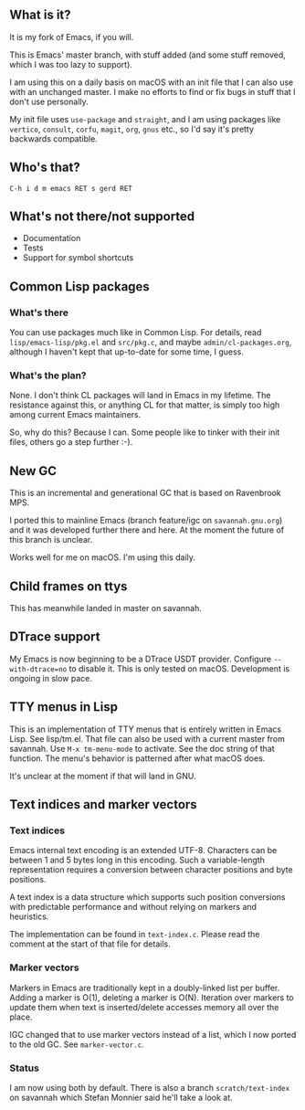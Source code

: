 ## What is it?

It is my fork of Emacs, if you will.

This is Emacs' master branch, with stuff added (and some stuff removed,
which I was too lazy to support).

I am using this on a daily basis on macOS with an init file that I can
also use with an unchanged master. I make no efforts to find or fix
bugs in stuff that I don't use personally.

My init file uses `use-package` and `straight`, and I am using
packages like `vertico`, `consult`, `corfu`, `magit`, `org`, `gnus`
etc., so I'd say it's pretty backwards compatible.

## Who's that?

`C-h i d m emacs RET s gerd RET`

## What's not there/not supported

* Documentation
* Tests
* Support for symbol shortcuts

## Common Lisp packages

### What's there

You can use packages much like in Common Lisp. For details, read
`lisp/emacs-lisp/pkg.el` and `src/pkg.c`, and maybe
`admin/cl-packages.org`, although I haven't kept that up-to-date for
some time, I guess.

### What's the plan?

None. I don't think CL packages will land in Emacs in my lifetime.
The resistance against this, or anything CL for that matter, is simply
too high among current Emacs maintainers.

So, why do this? Because I can. Some people like to tinker with their
init files, others go a step further :-).

## New GC

This is an incremental and generational GC that is based on Ravenbrook
MPS.

I ported this to mainline Emacs (branch feature/igc on
`savannah.gnu.org`) and it was developed further there and here.  At the
moment the future of this branch is unclear.

Works well for me on macOS. I'm using this daily.

## Child frames on ttys

This has meanwhile landed in master on savannah.

## DTrace support

My Emacs is now beginning to be a DTrace USDT provider. Configure
`--with-dtrace=no` to disable it. This is only tested on
macOS. Development is ongoing in slow pace.

## TTY menus in Lisp

This is an implementation of TTY menus that is entirely written in Emacs
Lisp. See lisp/tm.el. That file can also be used with a current master
from savannah. Use `M-x tm-menu-mode` to activate. See the doc string of
that function. The menu's behavior is patterned after what macOS does.

It's unclear at the moment if that will land in GNU.

## Text indices and marker vectors

### Text indices

Emacs internal text encoding is an extended UTF-8. Characters can be
between 1 and 5 bytes long in this encoding. Such a variable-length
representation requires a conversion between character positions
and byte positions.

A text index is a data structure which supports such position
conversions with predictable performance and without relying on markers
and heuristics.

The implementation can be found in `text-index.c`. Please read the
comment at the start of that file for details.

### Marker vectors

Markers in Emacs are traditionally kept in a doubly-linked list per
buffer. Adding a marker is O(1), deleting a marker is O(N). Iteration
over markers to update them when text is inserted/delete accesses
memory all over the place.

IGC changed that to use marker vectors instead of a list, which I now
ported to the old GC. See `marker-vector.c`.

### Status

I am now using both by default. There is also a branch
`scratch/text-index` on savannah which Stefan Monnier said he'll take a
look at.
